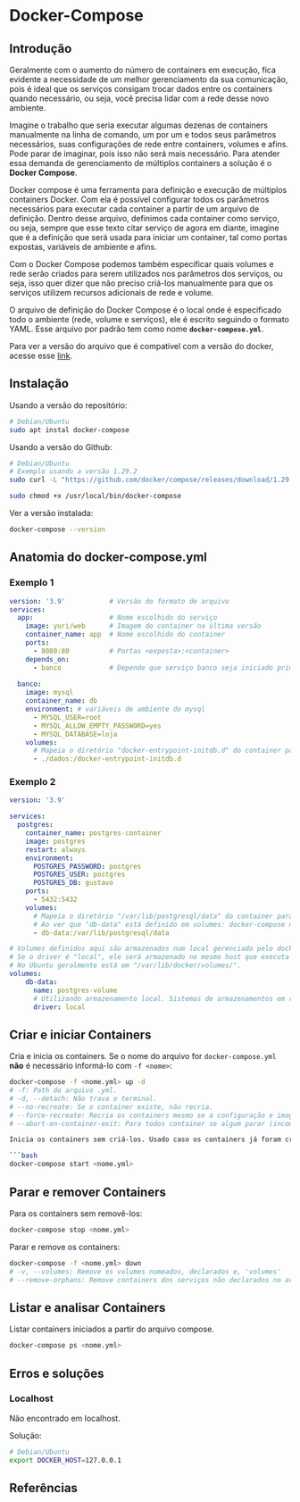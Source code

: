 # Docker-Compose

## Introdução

Geralmente com o aumento do número de containers em execução, fica evidente a necessidade de um melhor gerenciamento da sua comunicação, pois é ideal que os serviços consigam trocar dados entre os containers quando necessário, ou seja, você precisa lidar com a rede desse novo ambiente.

Imagine o trabalho que seria executar algumas dezenas de containers manualmente na linha de comando, um por um e todos seus parâmetros necessários, suas configurações de rede entre containers, volumes e afins. Pode parar de imaginar, pois isso não será mais necessário. Para atender essa demanda de gerenciamento de múltiplos containers a solução é o **Docker Compose**.

Docker compose é uma ferramenta para definição e execução de múltiplos containers Docker. Com ela é possível configurar todos os parâmetros necessários para executar cada container a partir de um arquivo de definição. Dentro desse arquivo, definimos cada container como serviço, ou seja, sempre que esse texto citar serviço de agora em diante, imagine que é a definição que será usada para iniciar um container, tal como portas expostas, variáveis de ambiente e afins.

Com o Docker Compose podemos também especificar quais volumes e rede serão criados para serem utilizados nos parâmetros dos serviços, ou seja, isso quer dizer que não preciso criá-los manualmente para que os serviços utilizem recursos adicionais de rede e volume.

O arquivo de definição do Docker Compose é o local onde é especificado todo o ambiente (rede, volume e serviços), ele é escrito seguindo o formato YAML. Esse arquivo por padrão tem como nome **`docker-compose.yml`**.

Para ver a versão do arquivo que é compatível com a versão do docker, acesse esse [link](<https://docs.docker.com/compose/compose-file/>).

## Instalação

Usando a versão do repositório:

```bash
# Debian/Ubuntu
sudo apt instal docker-compose
```

Usando a versão do Github:

```bash
# Debian/Ubuntu
# Exemplo usando a versão 1.29.2
sudo curl -L "https://github.com/docker/compose/releases/download/1.29.2/docker-compose-$(uname -s)-$(uname -m)" -o /usr/local/bin/docker-compose

sudo chmod +x /usr/local/bin/docker-compose
```

Ver a versão instalada:

```bash
docker-compose --version
```

## Anatomia do docker-compose.yml

### Exemplo 1

  ```yml
  version: '3.9'           # Versão do formato de arquivo
  services:
    app:                   # Nome escolhido do serviço  
      image: yuri/web      # Imagem do container na última versão
      container_name: app  # Nome escolhido do container
      ports:
        - 8080:80          # Portas <exposta>:<container>
      depends_on:
        - banco            # Depende que serviço banco seja iniciado primeiro
    
    banco:
      image: mysql
      container_name: db
      environment: # variáveis de ambiente do mysql
        - MYSQL_USER=root
        - MYSQL_ALLOW_EMPTY_PASSWORD=yes
        - MYSQL_DATABASE=loja
      volumes:
        # Mapeia o diretório "docker-entrypoint-initdb.d" do container para o diretório "./dados" no host
        - ./dados:/docker-entrypoint-initdb.d 
  ```

### Exemplo 2

  ```yml
  version: '3.9'

  services:
    postgres:
      container_name: postgres-container
      image: postgres
      restart: always
      environment:
        POSTGRES_PASSWORD: postgres
        POSTGRES_USER: postgres
        POSTGRES_DB: gustavo
      ports:
        - 5432:5432
      volumes:
        # Mapeia o diretório "/var/lib/postgresql/data" do container para o local gerenciado pelo docker-compose
        # Ao ver que "db-data" está definido em volumes: docker-compose não irá tratar como path do host "./db-data"
        - db-data:/var/lib/postgresql/data

  # Volumes definidos aqui são armazenados num local gerenciado pelo docker-compose.
  # Se o driver é "local", ele será armazenado no mesmo host que executa o container.
  # No Ubuntu geralmente está em "/var/lib/docker/volumes/".
  volumes:
      db-data: 
        name: postgres-volume
        # Utilizando armazenamento local. Sistemas de armazenamentos em rede podem ter diferentes drivers.
        driver: local 
  ```

## Criar e iniciar Containers

Cria e inicia os containers. Se o nome do arquivo for `docker-compose.yml` **não** é necessário informá-lo com `-f <nome>`:

```bash
docker-compose -f <nome.yml> up -d
# -f: Path do arquivo .yml.
# -d, --detach: Não trava o terminal.
# --no-recreate: Se o container existe, não recria.
# --force-recreate: Recria os containers mesmo se a configuração e imagem não foram alterados.
# --abort-on-container-exit: Para todos container se algum parar (incompatível com -d).

Inicia os containers sem criá-los. Usado caso os containers já foram criados:

```bash
docker-compose start <nome.yml>
```

## Parar e remover Containers

Para os containers sem removê-los:

```bash
docker-compose stop <nome.yml>
```

Parar e remove os containers:

```bash
docker-compose -f <nome.yml> down
# -v, --volumes: Remove os volumes nomeados, declarados e, 'volumes'
# --remove-orphans: Remove containers dos serviços não declarados no arquivo compose
```

## Listar e analisar Containers

Listar containers iniciados a partir do arquivo compose.

```bash
docker-compose ps <nome.yml>
```

## Erros e soluções

### Localhost

Não encontrado em localhost.

Solução:

```bash
# Debian/Ubuntu
export DOCKER_HOST=127.0.0.1
```

## Referências
